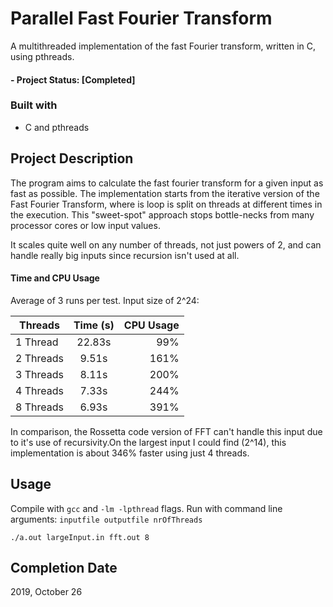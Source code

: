 # Parallel Fast Fourier Transform
A multithreaded implementation of the fast Fourier transform, written in C, using pthreads.

#### - Project Status: [Completed]

### Built with
  * C and pthreads 
  
## Project Description
  The program aims to calculate the fast fourier transform for a given input as fast as possible. The implementation starts from the
iterative version of the Fast Fourier Transform, where is loop is split on threads at different times in the execution. This "sweet-spot" approach stops bottle-necks from many processor cores or low input values.
  
  It scales quite well on any number of threads, not just powers of 2, and can handle really big inputs since recursion isn't used at all.

#### Time and CPU Usage
Average of 3 runs per test. Input size of 2^24:

| Threads       | Time (s)      | CPU Usage |
| ------------- |:-------------:| -----:|
| 1 Thread      | 22.83s | 99%
| 2 Threads      | 9.51s      |   161% |
| 3 Threads | 8.11s  |    200% |
| 4 Threads | 7.33s  |    244% |
| 8 Threads | 6.93s  |    391% |
    
    
In comparison, the Rossetta code version of FFT can't handle this input due to it's use of recursivity.On the largest input I could find (2^14), this implementation is about 346% faster using just 4 threads.

## Usage
  Compile with `gcc` and `-lm -lpthread` flags.
  Run with command line arguments: `inputfile outputfile nrOfThreads`
  
  `./a.out largeInput.in fft.out 8`

## Completion Date
2019, October 26
